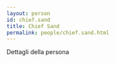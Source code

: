 ```yaml
---
layout: person
id: chief.sand
title: Chief Sand
permalink: people/chief.sand.html
---
```


Dettagli della persona